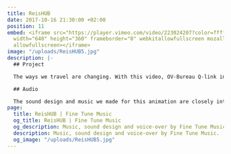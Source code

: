 ```yaml
---
title: ReisHUB
date: 2017-10-16 21:30:00 +02:00
position: 11
embed: <iframe src="https://player.vimeo.com/video/223024207?color=ffffff&title=0&byline=0&portrait=0"
  width="640" height="360" frameborder="0" webkitallowfullscreen mozallowfullscreen
  allowfullscreen></iframe>
image: "/uploads/ReisHUB5.jpg"
description: |-
  ## Project

  The ways we travel are changing. With this video, OV-Bureau Q-link introduces ReisHUBs, a network in Groningen and Drenthe that makes traveling easier.

  ## Audio

  The sound design and music we made for this animation are closely interlinked: a dynamic, colorful background of sound supports the lively voice-over, without distracting from the message.
page:
  title: ReisHUB | Fine Tune Music
  og_title: ReisHUB | Fine Tune Music
  og_description: Music, sound design and voice-over by Fine Tune Music.
  description: Music, sound design and voice-over by Fine Tune Music.
  og_image: "/uploads/ReisHUB5.jpg"
---
```


